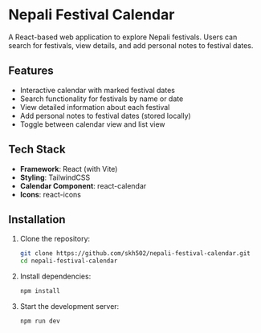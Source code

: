 # Nepali Festival Calendar

A React-based web application to explore Nepali festivals. Users can search for festivals, view details, and add personal notes to festival dates.

## Features

- Interactive calendar with marked festival dates
- Search functionality for festivals by name or date
- View detailed information about each festival
- Add personal notes to festival dates (stored locally)
- Toggle between calendar view and list view

## Tech Stack

- **Framework**: React (with Vite)
- **Styling**: TailwindCSS
- **Calendar Component**: react-calendar
- **Icons**: react-icons

## Installation

1. Clone the repository:
   ```sh
   git clone https://github.com/skh502/nepali-festival-calendar.git
   cd nepali-festival-calendar
   ```
2. Install dependencies:
   ```sh
   npm install
   ```
3. Start the development server:
   ```sh
   npm run dev
   ```
